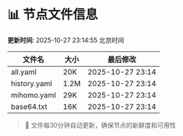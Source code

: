 # 📊 节点文件信息

**更新时间**: 2025-10-27 23:14:55 北京时间

| 文件名 | 大小 | 最后修改 |
|--------|------|----------|
| all.yaml | 20K | 2025-10-27 23:14 |
| history.yaml | 1.2M | 2025-10-27 23:14 |
| mihomo.yaml | 29K | 2025-10-27 23:14 |
| base64.txt | 16K | 2025-10-27 23:14 |

> 🔄 文件每30分钟自动更新，确保节点的新鲜度和可用性
